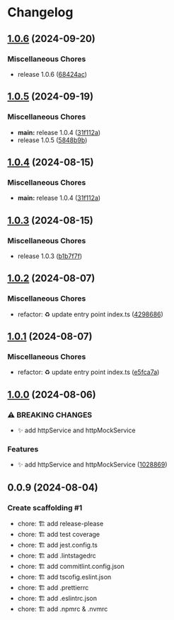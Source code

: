 # Changelog

## [1.0.6](https://github.com/DelgadoTrueba/http/compare/v1.0.5...v1.0.6) (2024-09-20)


### Miscellaneous Chores

* release 1.0.6 ([68424ac](https://github.com/DelgadoTrueba/http/commit/68424ac0b838e5792595af8829dced542271c721))

## [1.0.5](https://github.com/DelgadoTrueba/http/compare/v1.0.3...v1.0.5) (2024-09-19)


### Miscellaneous Chores

* **main:** release 1.0.4 ([31f112a](https://github.com/DelgadoTrueba/http/commit/31f112a94ed9071cee5237a87f60d0be1e8d12fd))
* release 1.0.5 ([5848b9b](https://github.com/DelgadoTrueba/http/commit/5848b9bc77b0d652eba89b01915d6e5f139e74bc))

## [1.0.4](https://github.com/DelgadoTrueba/http/compare/v1.0.3...v1.0.4) (2024-08-15)


### Miscellaneous Chores

* **main:** release 1.0.4 ([31f112a](https://github.com/DelgadoTrueba/http/commit/31f112a94ed9071cee5237a87f60d0be1e8d12fd))

## [1.0.3](https://github.com/DelgadoTrueba/http/compare/v1.0.2...v1.0.3) (2024-08-15)


### Miscellaneous Chores

* release 1.0.3 ([b1b7f7f](https://github.com/DelgadoTrueba/http/commit/b1b7f7f2bae0097fcc1c01d7652fd7b5e7fa6ff2))

## [1.0.2](https://github.com/DelgadoTrueba/http/compare/v1.0.1...v1.0.2) (2024-08-07)

### Miscellaneous Chores

- refactor: :recycle: update entry point index.ts ([4298686](https://github.com/DelgadoTrueba/http/commit/42986860be79f5ab19ed0ce966578ab85af11850))

## [1.0.1](https://github.com/DelgadoTrueba/http/compare/v1.0.0...v1.0.1) (2024-08-07)

### Miscellaneous Chores

- refactor: :recycle: update entry point index.ts ([e5fca7a](https://github.com/DelgadoTrueba/http/commit/e5fca7a0d4f74d669ff46142cf442a22968d680d))

## [1.0.0](https://github.com/DelgadoTrueba/http/compare/v0.0.9...v1.0.0) (2024-08-06)

### ⚠ BREAKING CHANGES

- :sparkles: add httpService and httpMockService

### Features

- :sparkles: add httpService and httpMockService ([1028869](https://github.com/DelgadoTrueba/http/commit/10288691160ce2186f3e9c20590c7aabd33c2052))

## 0.0.9 (2024-08-04)

### Create scaffolding #1

- chore: 🏗️ add release-please
- chore: 🏗️ add test coverage
- chore: 🏗️ add jest.config.ts
- chore: 🏗️ add .lintstagedrc
- chore: 🏗️ add commitlint.config.json
- chore: 🏗️ add tscofig.eslint.json
- chore: 🏗️ add .prettierrc
- chore: 🏗️ add .eslintrc.json
- chore: 🏗️ add .npmrc & .nvmrc
